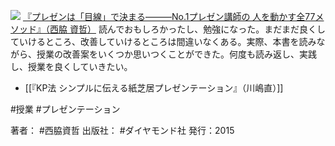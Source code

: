 [![](https://images-fe.ssl-images-amazon.com/images/I/51U7Wz85g0L._SL160_.jpg)](http://www.amazon.co.jp/exec/obidos/ASIN/4478065160/choiyaki81-22/ref=nosim)
[『プレゼンは「目線」で決まる———No.1プレゼン講師の 人を動かす全77メソッド』（西脇 資哲）](http://www.amazon.co.jp/exec/obidos/ASIN/4478065160/choiyaki81-22/ref=nosim)
読んでおもしろかったし、勉強になった。まだまだ良くしていけるところ、改善していけるところは間違いなくある。実際、本書を読みながら、授業の改善案をいくつか思いつくことができた。何度も読み返し、実践し、授業を良くしていきたい。

- [[『KP法 シンプルに伝える紙芝居プレゼンテーション』（川嶋直）]]

#授業 #プレゼンテーション 

著者： #西脇資哲
出版社： #ダイヤモンド社
発行：2015

